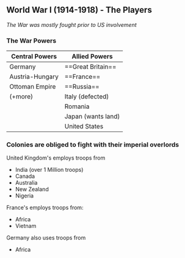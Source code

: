 ## World War I (1914-1918) - The Players
*The War was mostly fought prior to US involvement*

### The War Powers

| Central Powers  | Allied Powers      |
| --------------- | ------------------ |
| Germany         | ==Great Britain==  |
| Austria-Hungary | ==France==         |
| Ottoman Empire  | ==Russia==         |
| (+more)         | Italy (defected)   |
|                 | Romania            |
|                 | Japan (wants land) | 
|                 | United States      |


### Colonies are obliged to fight with their imperial overlords
United Kingdom's employs troops from
- India (over 1 Million troops)
- Canada
- Australia
- New Zealand
- Nigeria

France's employs troops from:
- Africa
- Vietnam

Germany also uses troops from
- Africa